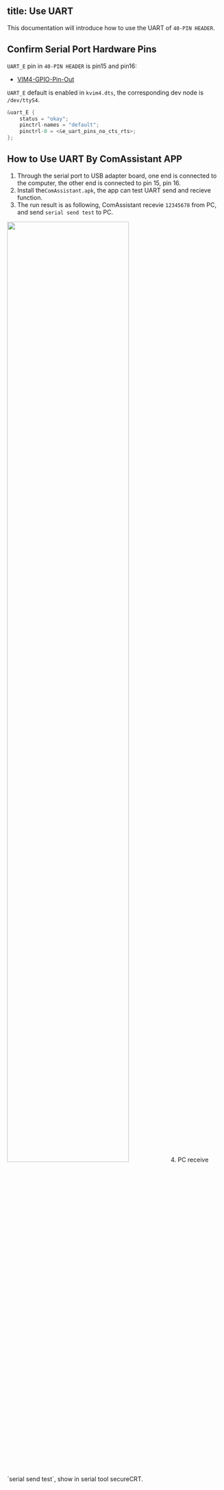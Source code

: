 title: Use UART
---

This documentation will introduce how to use the UART of `40-PIN HEADER`.

## Confirm Serial Port Hardware Pins

`UART_E` pin in `40-PIN HEADER` is pin15 and pin16:

* [VIM4-GPIO-Pin-Out](/android/zh-cn/vim4/Interfaces#GPIO-Pinout)

`UART_E` default is enabled in `kvim4.dts`, the corresponding dev node is `/dev/ttyS4`.

```c
&uart_E {
	status = "okay";
	pinctrl-names = "default";
	pinctrl-0 = <&e_uart_pins_no_cts_rts>;
};
```


## How to Use UART By ComAssistant APP
1. Through the serial port to USB adapter board, one end is connected to the computer, the other end is connected to pin 15, pin 16.
2. Install the`ComAssistant.apk`, the app can test UART send and recieve function.
3. The run result is as following, ComAssistant recevie `12345678` from PC, and send `serial send test` to PC.
<img src="/android/images/vim4/serial_send_rec.png" width="75%" height="75%">
4. PC receive `serial send test`, show in serial tool secureCRT.
